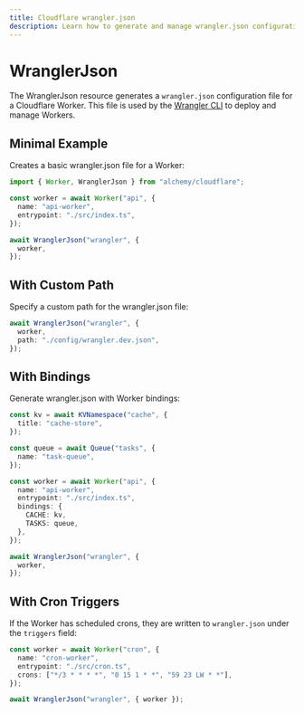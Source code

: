 ```yaml
---
title: Cloudflare wrangler.json
description: Learn how to generate and manage wrangler.json configuration files for your Cloudflare Workers using Alchemy.
---
```


# WranglerJson

The WranglerJson resource generates a `wrangler.json` configuration file for a Cloudflare Worker. This file is used by the [Wrangler CLI](https://developers.cloudflare.com/workers/wrangler/) to deploy and manage Workers.

## Minimal Example

Creates a basic wrangler.json file for a Worker:

```ts
import { Worker, WranglerJson } from "alchemy/cloudflare";

const worker = await Worker("api", {
  name: "api-worker",
  entrypoint: "./src/index.ts",
});

await WranglerJson("wrangler", {
  worker,
});
```

## With Custom Path

Specify a custom path for the wrangler.json file:

```ts
await WranglerJson("wrangler", {
  worker,
  path: "./config/wrangler.dev.json",
});
```

## With Bindings

Generate wrangler.json with Worker bindings:

```ts
const kv = await KVNamespace("cache", {
  title: "cache-store",
});

const queue = await Queue("tasks", {
  name: "task-queue",
});

const worker = await Worker("api", {
  name: "api-worker",
  entrypoint: "./src/index.ts",
  bindings: {
    CACHE: kv,
    TASKS: queue,
  },
});

await WranglerJson("wrangler", {
  worker,
});
```

## With Cron Triggers

If the Worker has scheduled crons, they are written to `wrangler.json` under the
`triggers` field:

```ts
const worker = await Worker("cron", {
  name: "cron-worker",
  entrypoint: "./src/cron.ts",
  crons: ["*/3 * * * *", "0 15 1 * *", "59 23 LW * *"],
});

await WranglerJson("wrangler", { worker });
```
